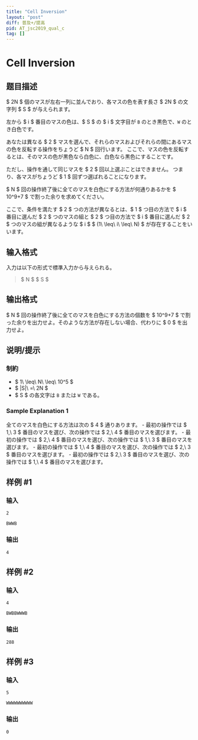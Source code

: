 ```yaml
---
title: "Cell Inversion"
layout: "post"
diff: 普及+/提高
pid: AT_jsc2019_qual_c
tag: []
---
```


# Cell Inversion

## 题目描述

[problemUrl]: https://atcoder.jp/contests/jsc2019-qual/tasks/jsc2019_qual_c

$ 2N $ 個のマスが左右一列に並んでおり、各マスの色を表す長さ $ 2N $ の文字列 $ S $ が与えられます。

左から $ i $ 番目のマスの色は、$ S $ の $ i $ 文字目が `B` のとき黒色で、`W` のとき白色です。

あなたは異なる $ 2 $ マスを選んで、それらのマスおよびそれらの間にあるマスの色を反転する操作をちょうど $ N $ 回行います。 ここで、マスの色を反転するとは、そのマスの色が黒色なら白色に、白色なら黒色にすることです。

ただし、操作を通して同じマスを $ 2 $ 回以上選ぶことはできません。 つまり、各マスがちょうど $ 1 $ 回ずつ選ばれることになります。

$ N $ 回の操作終了後に全てのマスを白色にする方法が何通りあるかを $ 10^9+7 $ で割った余りを求めてください。

ここで、条件を満たす $ 2 $ つの方法が異なるとは、$ 1 $ つ目の方法で $ i $ 番目に選んだ $ 2 $ つのマスの組と $ 2 $ つ目の方法で $ i $ 番目に選んだ $ 2 $ つのマスの組が異なるような $ i $ $ (1\ \leq\ i\ \leq\ N) $ が存在することをいいます。

## 输入格式

入力は以下の形式で標準入力から与えられる。

> $ N $ $ S $

## 输出格式

$ N $ 回の操作終了後に全てのマスを白色にする方法の個数を $ 10^9+7 $ で割った余りを出力せよ。そのような方法が存在しない場合、代わりに $ 0 $ を出力せよ。

## 说明/提示

### 制約

- $ 1\ \leq\ N\ \leq\ 10^5 $
- $ |S|\ =\ 2N $
- $ S $ の各文字は `B` または `W` である。

### Sample Explanation 1

全てのマスを白色にする方法は次の $ 4 $ 通りあります。 - 最初の操作では $ 1,\ 3 $ 番目のマスを選び、次の操作では $ 2,\ 4 $ 番目のマスを選びます。 - 最初の操作では $ 2,\ 4 $ 番目のマスを選び、次の操作では $ 1,\ 3 $ 番目のマスを選びます。 - 最初の操作では $ 1,\ 4 $ 番目のマスを選び、次の操作では $ 2,\ 3 $ 番目のマスを選びます。 - 最初の操作では $ 2,\ 3 $ 番目のマスを選び、次の操作では $ 1,\ 4 $ 番目のマスを選びます。

## 样例 #1

### 输入

```
2
BWWB
```

### 输出

```
4
```

## 样例 #2

### 输入

```
4
BWBBWWWB
```

### 输出

```
288
```

## 样例 #3

### 输入

```
5
WWWWWWWWWW
```

### 输出

```
0
```

